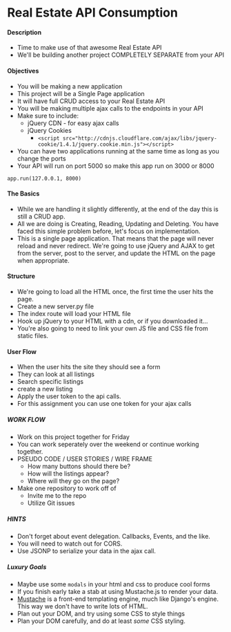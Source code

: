 # Real Estate API Consumption

#### Description

* Time to make use of that awesome Real Estate API
* We'll be building another project COMPLETELY SEPARATE from your API

#### Objectives

* You will be making a new application
* This project will be a Single Page application 
* It will have full CRUD access to your Real Estate API
* You will be making multiple ajax calls to the endpoints in your API
* Make sure to include:
	* jQuery CDN - for easy ajax calls
	* jQuery Cookies 
		* `<script src="http://cdnjs.cloudflare.com/ajax/libs/jquery-cookie/1.4.1/jquery.cookie.min.js"></script>`
* You can have two applications running at the same time as long as you change the ports
* Your API will run on port 5000 so make this app run on 3000 or 8000
```
app.run(127.0.0.1, 8000)
```

#### The Basics

* While we are handling it slightly differently, at the end of the day this is still a CRUD app. 
* All we are doing is Creating, Reading, Updating and Deleting. You have faced this simple problem before, let's focus on implementation.
* This is a single page application. That means that the page will never reload and never redirect. We're going to use jQuery and AJAX to get from the server, post to the server, and update the HTML on the page when appropriate.

#### Structure

* We're going to load all the HTML once, the first time the user hits the page. 
* Create a new server.py file
* The index route will load your HTML file
* Hook up jQuery to your HTML with a cdn, or if you downloaded it...
* You're also going to need to link your own JS file and CSS file from static files.

#### User Flow

* When the user hits the site they should see a form
* They can look at all listings
* Search specific listings
* create a new listing
* Apply the user token to the api calls. 
* For this assignment you can use one token for your ajax calls

##### WORK FLOW

* Work on this project together for Friday
* You can work seperately over the weekend or continue working together.
* PSEUDO CODE / USER STORIES / WIRE FRAME
	* How many buttons should there be?
	* How will the listings appear?
	* Where will they go on the page?
* Make one repository to work off of
	* Invite me to the repo
	* Utilize Git issues
 
##### HINTS

* Don't forget about event delegation. Callbacks, Events, and the like. 
* You will need to watch out for CORS. 
* Use JSONP to serialize your data in the ajax call.
 
##### Luxury Goals

* Maybe use some `modals` in your html and css to produce cool forms
* If you finish early take a stab at using Mustache.js to render your data. 
* [Mustache](https://github.com/janl/mustache.js) is a front-end templating engine, much like Django's engine. This way we don't have to write lots of HTML.
* Plan out your DOM, and try using some CSS to style things
* Plan your DOM carefully, and do at least _some_ CSS styling.
